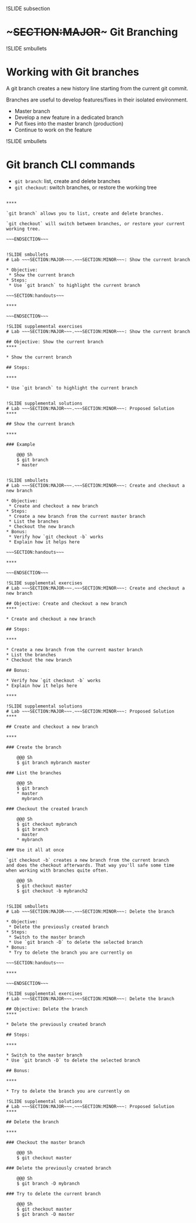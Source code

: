 !SLIDE subsection
# ~~~SECTION:MAJOR~~~ Git Branching


!SLIDE smbullets
# Working with Git branches

A git branch creates a new history line starting from the current
git commit.

Branches are useful to develop features/fixes in their isolated
environment.

* Master branch
* Develop a new feature in a dedicated branch
* Put fixes into the master branch (production)
* Continue to work on the feature

!SLIDE smbullets
# Git branch CLI commands

* `git branch`: list, create and delete branches
* `git checkout`: switch branches, or restore the working tree

~~~SECTION:handouts~~~

****

`git branch` allows you to list, create and delete branches.

`git checkout` will switch between branches, or restore your current working tree.

~~~ENDSECTION~~~


!SLIDE smbullets
# Lab ~~~SECTION:MAJOR~~~.~~~SECTION:MINOR~~~: Show the current branch

* Objective:
 * Show the current branch
* Steps:
 * Use `git branch` to highlight the current branch

~~~SECTION:handouts~~~

****

~~~ENDSECTION~~~

!SLIDE supplemental exercises
# Lab ~~~SECTION:MAJOR~~~.~~~SECTION:MINOR~~~: Show the current branch

## Objective: Show the current branch
****

* Show the current branch

## Steps:

****

* Use `git branch` to highlight the current branch


!SLIDE supplemental solutions
# Lab ~~~SECTION:MAJOR~~~.~~~SECTION:MINOR~~~: Proposed Solution
****

## Show the current branch

****

### Example

    @@@ Sh
    $ git branch
    * master


!SLIDE smbullets
# Lab ~~~SECTION:MAJOR~~~.~~~SECTION:MINOR~~~: Create and checkout a new branch

* Objective:
 * Create and checkout a new branch
* Steps:
 * Create a new branch from the current master branch
 * List the branches
 * Checkout the new branch
* Bonus:
 * Verify how `git checkout -b` works
 * Explain how it helps here

~~~SECTION:handouts~~~

****

~~~ENDSECTION~~~

!SLIDE supplemental exercises
# Lab ~~~SECTION:MAJOR~~~.~~~SECTION:MINOR~~~: Create and checkout a new branch

## Objective: Create and checkout a new branch
****

* Create and checkout a new branch

## Steps:

****

* Create a new branch from the current master branch
* List the branches
* Checkout the new branch

## Bonus:

* Verify how `git checkout -b` works
* Explain how it helps here

****

!SLIDE supplemental solutions
# Lab ~~~SECTION:MAJOR~~~.~~~SECTION:MINOR~~~: Proposed Solution
****

## Create and checkout a new branch

****

### Create the branch

    @@@ Sh
    $ git branch mybranch master

### List the branches

    @@@ Sh
    $ git branch
    * master
      mybranch

### Checkout the created branch

    @@@ Sh
    $ git checkout mybranch
    $ git branch
      master
    * mybranch

### Use it all at once

`git checkout -b` creates a new branch from the current branch
and does the checkout afterwards. That way you'll safe some time
when working with branches quite often.

    @@@ Sh
    $ git checkout master
    $ git checkout -b mybranch2


!SLIDE smbullets
# Lab ~~~SECTION:MAJOR~~~.~~~SECTION:MINOR~~~: Delete the branch

* Objective:
 * Delete the previously created branch
* Steps:
 * Switch to the master branch
 * Use `git branch -D` to delete the selected branch
* Bonus:
 * Try to delete the branch you are currently on

~~~SECTION:handouts~~~

****

~~~ENDSECTION~~~

!SLIDE supplemental exercises
# Lab ~~~SECTION:MAJOR~~~.~~~SECTION:MINOR~~~: Delete the branch

## Objective: Delete the branch
****

* Delete the previously created branch

## Steps:

****

* Switch to the master branch
* Use `git branch -D` to delete the selected branch

## Bonus:

****

* Try to delete the branch you are currently on

!SLIDE supplemental solutions
# Lab ~~~SECTION:MAJOR~~~.~~~SECTION:MINOR~~~: Proposed Solution
****

## Delete the branch

****

### Checkout the master branch

    @@@ Sh
    $ git checkout master

### Delete the previously created branch

    @@@ Sh
    $ git branch -D mybranch

### Try to delete the current branch

    @@@ Sh
    $ git checkout master
    $ git branch -D master

